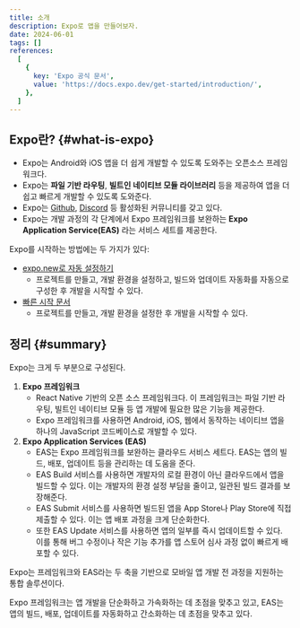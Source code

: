 ```yaml
---
title: 소개
description: Expo로 앱을 만들어보자.
date: 2024-06-01
tags: []
references:
  [
    {
      key: 'Expo 공식 문서',
      value: 'https://docs.expo.dev/get-started/introduction/',
    },
  ]
---
```


## Expo란? {#what-is-expo}

- Expo는 Android와 iOS 앱을 더 쉽게 개발할 수 있도록 도와주는 오픈소스 프레임워크다.
- Expo는 **파일 기반 라우팅**, **빌트인 네이티브 모듈 라이브러리** 등을 제공하여 앱을 더 쉽고 빠르게 개발할 수 있도록 도와준다.
- Expo는 [Github](https://github.com/expo/expo), [Discord](https://chat.expo.dev/) 등 활성화된 커뮤니티를 갖고 있다.
- Expo는 개발 과정의 각 단계에서 Expo 프레임워크를 보완하는 **Expo Application Service(EAS)** 라는 서비스 세트를 제공한다.

Expo를 시작하는 방법에는 두 가지가 있다:

- [expo.new로 자동 설정하기](https://expo.new/)
  - 프로젝트를 만들고, 개발 환경을 설정하고, 빌드와 업데이트 자동화를 자동으로 구성한 후 개발을 시작할 수 있다.
- [빠른 시작 문서](https://docs.expo.dev/get-started/create-a-project/)
  - 프로젝트를 만들고, 개발 환경을 설정한 후 개발을 시작할 수 있다.

## 정리 {#summary}

Expo는 크게 두 부분으로 구성된다.

1. **Expo 프레임워크**
   - React Native 기반의 오픈 소스 프레임워크다. 이 프레임워크는 파일 기반 라우팅, 빌트인 네이티브 모듈 등 앱 개발에 필요한 많은 기능을 제공한다.
   - Expo 프레임워크를 사용하면 Android, iOS, 웹에서 동작하는 네이티브 앱을 하나의 JavaScript 코드베이스로 개발할 수 있다.
2. **Expo Application Services (EAS)**
   - EAS는 Expo 프레임워크를 보완하는 클라우드 서비스 세트다. EAS는 앱의 빌드, 배포, 업데이트 등을 관리하는 데 도움을 준다.
   - EAS Build 서비스를 사용하면 개발자의 로컬 환경이 아닌 클라우드에서 앱을 빌드할 수 있다. 이는 개발자의 환경 설정 부담을 줄이고, 일관된 빌드 결과를 보장해준다.
   - EAS Submit 서비스를 사용하면 빌드된 앱을 App Store나 Play Store에 직접 제출할 수 있다. 이는 앱 배포 과정을 크게 단순화한다.
   - 또한 EAS Update 서비스를 사용하면 앱의 일부를 즉시 업데이트할 수 있다. 이를 통해 버그 수정이나 작은 기능 추가를 앱 스토어 심사 과정 없이 빠르게 배포할 수 있다.

Expo는 프레임워크와 EAS라는 두 축을 기반으로 모바일 앱 개발 전 과정을 지원하는 통합 솔루션이다.

Expo 프레임워크는 앱 개발을 단순화하고 가속화하는 데 초점을 맞추고 있고, EAS는 앱의 빌드, 배포, 업데이트를 자동화하고 간소화하는 데 초점을 맞추고 있다.
